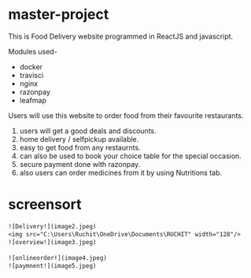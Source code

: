 # master-project

This is Food Delivery website programmed in ReactJS and javascript.

Modules used-

  - docker
  - travisci
  - nginx
  - razonpay
  - leafmap
  
  Users will use this website to order food from their favourite restaurants.
  1. users will get a good deals and discounts.
  2. home delivery / selfpickup available.
  3. easy to get food from any restaurnts.
  4. can also be used to book your choice table for the special occasion.
  5. secure payment done with razonpay.
  6. also users can order medicines from it by using Nutritions tab.
  
  # screensort
    ![Delivery!](image2.jpeg)
    <img src="C:\Users\Ruchit\OneDrive\Documents\RUCHIT" width="128"/>
    ![overview!](image3.jpeg)
    
    ![onlineorder!](image4.jpeg)
    ![paymnent!](image5.jpeg)



  